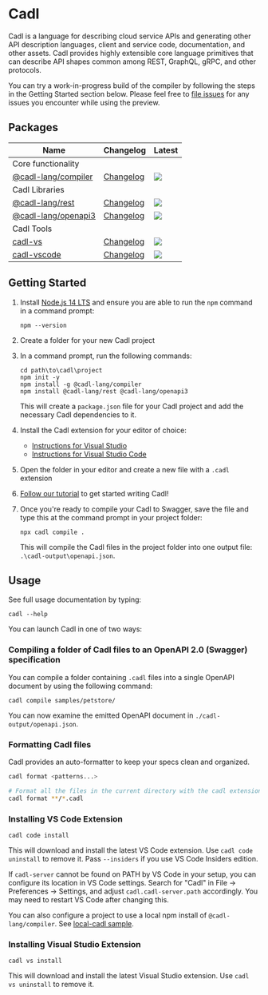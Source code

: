 # Cadl

Cadl is a language for describing cloud service APIs and generating other API
description languages, client and service code, documentation, and other assets.
Cadl provides highly extensible core language primitives that can describe API
shapes common among REST, GraphQL, gRPC, and other protocols.

You can try a work-in-progress build of the compiler by following the steps in
the Getting Started section below. Please feel free to [file
issues](https://github.com/Azure/adl/issues) for any issues you encounter while
using the preview.

## Packages

| Name                                        | Changelog                    | Latest                                                     |
| ------------------------------------------- | ---------------------------- | ---------------------------------------------------------- |
| Core functionality                          |
| [@cadl-lang/compiler][cadl_src]                 | [Changelog][cadl_chg]         | ![](https://img.shields.io/npm/v/@cadl-lang/compiler)         |
| Cadl Libraries                               |
| [@cadl-lang/rest][rest_src]       | [Changelog][rest_chg]    | ![](https://img.shields.io/npm/v/@cadl-lang/rest)    |
| [@cadl-lang/openapi3][openapi3_src] | [Changelog][openapi3_chg] | ![](https://img.shields.io/npm/v/@cadl-lang/openapi3) |
| Cadl Tools                                   |
| [cadl-vs][cadl-vs_src]           | [Changelog][cadl-vs_chg]      | ![](https://img.shields.io/npm/v/@azure-tools/cadl-vs)      |
| [cadl-vscode][cadl-vscode_src]   | [Changelog][cadl-vscode_chg]  | ![](https://img.shields.io/npm/v/cadl-vscode)               |

[cadl_src]: packages/compiler
[cadl_chg]: packages/compiler/CHANGELOG.md
[rest_src]: packages/rest
[rest_chg]: packages/rest/CHANGELOG.md
[openapi3_src]: packages/openapi3
[openapi3_chg]: packages/openapi3/CHANGELOG.md
[cadl-vs_src]: packages/cadl-vs
[cadl-vs_chg]: packages/cadl-vs/CHANGELOG.md
[cadl-vscode_src]: packages/cadl-vscode
[cadl-vscode_chg]: packages/cadl-vscode/CHANGELOG.md

## Getting Started

1. Install [Node.js 14 LTS](https://nodejs.org/en/download/) and ensure you are able to run the `npm` command in a command prompt:

   ```
   npm --version
   ```

2. Create a folder for your new Cadl project

3. In a command prompt, run the following commands:

   ```
   cd path\to\cadl\project
   npm init -y
   npm install -g @cadl-lang/compiler
   npm install @cadl-lang/rest @cadl-lang/openapi3
   ```

   This will create a `package.json` file for your Cadl project and add the necessary Cadl dependencies to it.

4. Install the Cadl extension for your editor of choice:

   - [Instructions for Visual Studio](#installing-visual-studio-extension)
   - [Instructions for Visual Studio Code](#installing-vs-code-extension)

5. Open the folder in your editor and create a new file with a `.cadl` extension

6. [Follow our tutorial](docs/tutorial.md) to get started writing Cadl!

7. Once you're ready to compile your Cadl to Swagger, save the file and type this at the command prompt in your project folder:

   ```
   npx cadl compile .
   ```

   This will compile the Cadl files in the project folder into one output file: `.\cadl-output\openapi.json`.


## Usage

See full usage documentation by typing:

```
cadl --help
```

You can launch Cadl in one of two ways:

### Compiling a folder of Cadl files to an OpenAPI 2.0 (Swagger) specification

You can compile a folder containing `.cadl` files into a single OpenAPI document by
using the following command:

```
cadl compile samples/petstore/
```

You can now examine the emitted OpenAPI document in `./cadl-output/openapi.json`.

### Formatting Cadl files

Cadl provides an auto-formatter to keep your specs clean and organized.

```bash
cadl format <patterns...>

# Format all the files in the current directory with the cadl extension.
cadl format **/*.cadl
```

### Installing VS Code Extension

```
cadl code install
```

This will download and install the latest VS Code extension. Use `cadl code uninstall` to remove it. Pass `--insiders` if you use VS Code Insiders edition.

If `cadl-server` cannot be found on PATH by VS Code in your setup, you can
configure its location in VS Code settings. Search for "Cadl" in File ->
Preferences -> Settings, and adjust `cadl.cadl-server.path` accordingly. You may
need to restart VS Code after changing this.

You can also configure a project to use a local npm install of
`@cadl-lang/compiler`. See [local-cadl sample](packages/cadl-samples/local-cadl).

### Installing Visual Studio Extension

```
cadl vs install
```

This will download and install the latest Visual Studio extension. Use `cadl vs uninstall` to remove it.

